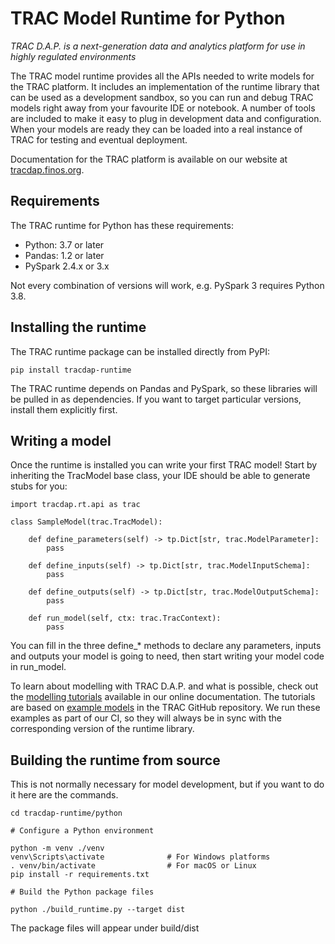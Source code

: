 # TRAC Model Runtime for Python

*TRAC D.A.P. is a next-generation data and analytics platform for use in highly regulated environments*

The TRAC model runtime provides all the APIs needed to write models for the TRAC platform.
It includes an implementation of the runtime library that can be used as a development
sandbox, so you can run and debug TRAC models right away from your favourite IDE or notebook.
A number of tools are included to make it easy to plug in development data and configuration.
When your models are ready they can be loaded into a real instance of TRAC for testing and
eventual deployment.

Documentation for the TRAC platform is available on our website at
[tracdap.finos.org](https://tracdap.finos.org).

## Requirements

The TRAC runtime for Python has these requirements:

* Python: 3.7 or later
* Pandas: 1.2 or later
* PySpark 2.4.x or 3.x

Not every combination of versions will work, e.g. PySpark 3 requires Python 3.8.


## Installing the runtime

The TRAC runtime package can be installed directly from PyPI:

    pip install tracdap-runtime

The TRAC runtime depends on Pandas and PySpark, so these libraries will be pulled in as 
dependencies. If you want to target particular versions, install them explicitly first.


## Writing a model

Once the runtime is installed you can write your first TRAC model! Start by
inheriting the TracModel base class, your IDE should be able to generate stubs for you:

    import tracdap.rt.api as trac

    class SampleModel(trac.TracModel):

        def define_parameters(self) -> tp.Dict[str, trac.ModelParameter]:
            pass

        def define_inputs(self) -> tp.Dict[str, trac.ModelInputSchema]:
            pass

        def define_outputs(self) -> tp.Dict[str, trac.ModelOutputSchema]:
            pass

        def run_model(self, ctx: trac.TracContext):
            pass

You can fill in the three define_* methods to declare any parameters, inputs and outputs your
model is going to need, then start writing your model code in run_model.

To learn about modelling with TRAC D.A.P. and what is possible, check out the
[modelling tutorials](https://tracdap.readthedocs.io/en/stable/modelling/tutorial)
available in our online documentation. The tutorials are based on
[example models](https://github.com/finos/tracdap/tree/main/examples/models/python)
in the TRAC GitHub repository. We run these examples as part of our CI, so they will always
be in sync with the corresponding version of the runtime library.


## Building the runtime from source

This is not normally necessary for model development, but if you want to do it here are the commands.

    cd tracdap-runtime/python

    # Configure a Python environment

    python -m venv ./venv
    venv\Scripts\activate              # For Windows platforms
    . venv/bin/activate                # For macOS or Linux
    pip install -r requirements.txt

    # Build the Python package files

    python ./build_runtime.py --target dist
    
The package files will appear under build/dist
